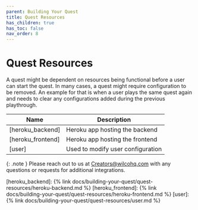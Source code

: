 ```yaml
---
parent: Building Your Quest
title: Quest Resources
has_children: true
has_toc: false
nav_order: 8
---
```


# Quest Resources

A quest might be dependent on resources being functional before a user can start the quest. In many cases, a quest might require configuration to be removed. An example for that is when a user plays the same quest again and needs to clear any configurations added during the previous playthrough.

| Name              | Description                       |
|-------------------|-----------------------------------|
| [heroku_backend]  | Heroku app hosting the backend    |
| [heroku_frontend] | Heroku app hosting the frontend   |
| [user]            | Used to modify user configuration |


{: .note }
Please reach out to us at [Creators@wilcohq.com](creators@wilcohq.com) with any questions or requests for additional integrations.

[heroku_backend]: {% link docs/building-your-quest/quest-resources/heroku-backend.md %}
[heroku_frontend]: {% link docs/building-your-quest/quest-resources/heroku-frontend.md %}
[user]: {% link docs/building-your-quest/quest-resources/user.md %}

